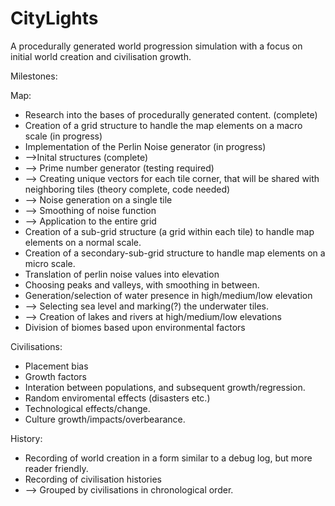 CityLights
==========

A procedurally generated world progression simulation with a focus on initial world creation and civilisation growth.

Milestones: 

Map:
- Research into the bases of procedurally generated content. (complete)
- Creation of a grid structure to handle the map elements on a macro scale (in progress)
- Implementation of the Perlin Noise generator (in progress)
- -->Inital structures (complete)
- --> Prime number generator (testing required)
- --> Creating unique vectors for each tile corner, that  will be shared with neighboring tiles (theory complete, code needed)
- --> Noise generation on a single tile
- --> Smoothing of noise function
- --> Application to the entire grid
- Creation of a sub-grid structure (a grid within each tile) to handle map elements on a normal scale.
- Creation of a secondary-sub-grid structure to handle map elements on a micro scale.
- Translation of perlin noise values into elevation
- Choosing peaks and valleys, with smoothing in between. 
- Generation/selection of water presence in high/medium/low elevation 
- --> Selecting sea level and marking(?) the underwater tiles. 
- --> Creation of lakes and rivers at high/medium/low elevations
- Division of biomes based upon environmental factors

Civilisations:
- Placement bias
- Growth factors
- Interation between populations, and subsequent growth/regression.
- Random enviromental effects (disasters etc.)
- Technological effects/change.
- Culture growth/impacts/overbearance. 

History:
- Recording of world creation in a form similar to a debug log, but more reader friendly. 
- Recording of civilisation histories
- --> Grouped by civilisations in chronological order. 
